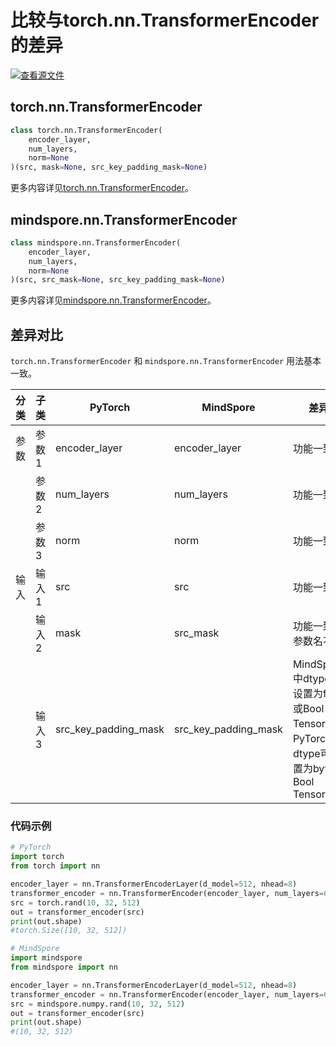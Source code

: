 # 比较与torch.nn.TransformerEncoder的差异

[![查看源文件](https://mindspore-website.obs.cn-north-4.myhuaweicloud.com/website-images/r2.3/resource/_static/logo_source.svg)](https://gitee.com/mindspore/docs/blob/r2.3/docs/mindspore/source_zh_cn/note/api_mapping/pytorch_diff/TransformerEncoder.md)

## torch.nn.TransformerEncoder

```python
class torch.nn.TransformerEncoder(
    encoder_layer,
    num_layers,
    norm=None
)(src, mask=None, src_key_padding_mask=None)
```

更多内容详见[torch.nn.TransformerEncoder](https://pytorch.org/docs/1.8.1/generated/torch.nn.TransformerEncoder.html)。

## mindspore.nn.TransformerEncoder

```python
class mindspore.nn.TransformerEncoder(
    encoder_layer,
    num_layers,
    norm=None
)(src, src_mask=None, src_key_padding_mask=None)
```

更多内容详见[mindspore.nn.TransformerEncoder](https://mindspore.cn/docs/zh-CN/r2.3/api_python/nn/mindspore.nn.TransformerEncoder.html)。

## 差异对比

`torch.nn.TransformerEncoder` 和 `mindspore.nn.TransformerEncoder` 用法基本一致。

| 分类  | 子类  | PyTorch                  | MindSpore     | 差异                                                 |
| ---- |-----  |------------------------- |-------------  |----------------------------------------------------|
| 参数  | 参数1 | encoder_layer            | encoder_layer | 功能一致                                               |
|      | 参数2 | num_layers               | num_layers    | 功能一致                                        |
|      | 参数3 | norm                     | norm          | 功能一致                                         |
| 输入  | 输入1 | src            | src | 功能一致                                               |
|     | 输入2 | mask           | src_mask | 功能一致，参数名不同                                               |
|     | 输入3 | src_key_padding_mask      | src_key_padding_mask | MindSpore中dtype可设置为float或Bool Tensor，PyTorch中dtype可设置为byte或Bool Tensor |

### 代码示例

```python
# PyTorch
import torch
from torch import nn

encoder_layer = nn.TransformerEncoderLayer(d_model=512, nhead=8)
transformer_encoder = nn.TransformerEncoder(encoder_layer, num_layers=6)
src = torch.rand(10, 32, 512)
out = transformer_encoder(src)
print(out.shape)
#torch.Size([10, 32, 512])

# MindSpore
import mindspore
from mindspore import nn

encoder_layer = nn.TransformerEncoderLayer(d_model=512, nhead=8)
transformer_encoder = nn.TransformerEncoder(encoder_layer, num_layers=6)
src = mindspore.numpy.rand(10, 32, 512)
out = transformer_encoder(src)
print(out.shape)
#(10, 32, 512)
```
